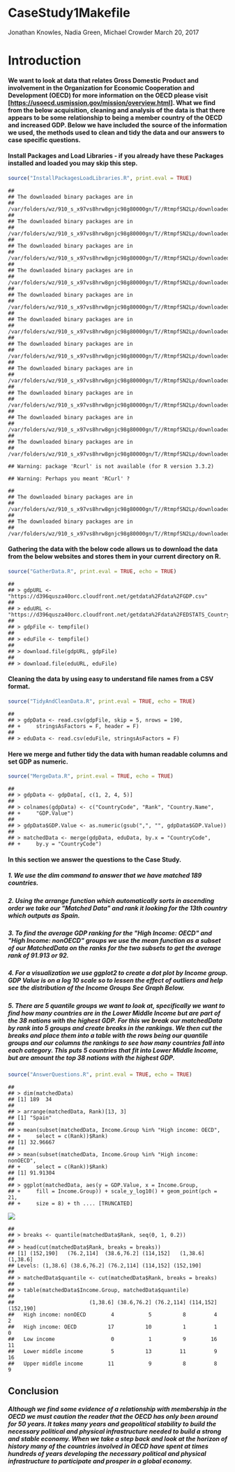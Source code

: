 CaseStudy1Makefile
================
Jonathan Knowles, Nadia Green, Michael Crowder
March 20, 2017

Introduction
============

#### We want to look at data that relates Gross Domestic Product and involvement in the Organization for Economic Cooperation and Development (OECD) for more information on the OECD please visit \[<https://usoecd.usmission.gov/mission/overview.html>\]. What we find from the below acquisition, cleaning and analysis of the data is that there appears to be some relationship to being a member country of the OECD and increased GDP. Below we have included the source of the information we used, the methods used to clean and tidy the data and our answers to case specific questions.

#### Install Packages and Load Libraries - if you already have these Packages installed and loaded you may skip this step.

``` r
source("InstallPackagesLoadLibraries.R", print.eval = TRUE)
```

    ## 
    ## The downloaded binary packages are in
    ##  /var/folders/wz/910_s_x97vs8hrw8gnjc98g80000gn/T//RtmpfSN2Lp/downloaded_packages
    ## 
    ## The downloaded binary packages are in
    ##  /var/folders/wz/910_s_x97vs8hrw8gnjc98g80000gn/T//RtmpfSN2Lp/downloaded_packages
    ## 
    ## The downloaded binary packages are in
    ##  /var/folders/wz/910_s_x97vs8hrw8gnjc98g80000gn/T//RtmpfSN2Lp/downloaded_packages
    ## 
    ## The downloaded binary packages are in
    ##  /var/folders/wz/910_s_x97vs8hrw8gnjc98g80000gn/T//RtmpfSN2Lp/downloaded_packages
    ## 
    ## The downloaded binary packages are in
    ##  /var/folders/wz/910_s_x97vs8hrw8gnjc98g80000gn/T//RtmpfSN2Lp/downloaded_packages
    ## 
    ## The downloaded binary packages are in
    ##  /var/folders/wz/910_s_x97vs8hrw8gnjc98g80000gn/T//RtmpfSN2Lp/downloaded_packages
    ## 
    ## The downloaded binary packages are in
    ##  /var/folders/wz/910_s_x97vs8hrw8gnjc98g80000gn/T//RtmpfSN2Lp/downloaded_packages
    ## 
    ## The downloaded binary packages are in
    ##  /var/folders/wz/910_s_x97vs8hrw8gnjc98g80000gn/T//RtmpfSN2Lp/downloaded_packages
    ## 
    ## The downloaded binary packages are in
    ##  /var/folders/wz/910_s_x97vs8hrw8gnjc98g80000gn/T//RtmpfSN2Lp/downloaded_packages
    ## 
    ## The downloaded binary packages are in
    ##  /var/folders/wz/910_s_x97vs8hrw8gnjc98g80000gn/T//RtmpfSN2Lp/downloaded_packages
    ## 
    ## The downloaded binary packages are in
    ##  /var/folders/wz/910_s_x97vs8hrw8gnjc98g80000gn/T//RtmpfSN2Lp/downloaded_packages

    ## Warning: package 'Rcurl' is not available (for R version 3.3.2)

    ## Warning: Perhaps you meant 'RCurl' ?

    ## 
    ## The downloaded binary packages are in
    ##  /var/folders/wz/910_s_x97vs8hrw8gnjc98g80000gn/T//RtmpfSN2Lp/downloaded_packages
    ## 
    ## The downloaded binary packages are in
    ##  /var/folders/wz/910_s_x97vs8hrw8gnjc98g80000gn/T//RtmpfSN2Lp/downloaded_packages

#### Gathering the data with the below code allows us to download the data from the below websites and stores them in your current directory on R.

``` r
source("GatherData.R", print.eval = TRUE, echo = TRUE)
```

    ## 
    ## > gdpURL <- "https://d396qusza40orc.cloudfront.net/getdata%2Fdata%2FGDP.csv"
    ## 
    ## > eduURL <- "https://d396qusza40orc.cloudfront.net/getdata%2Fdata%2FEDSTATS_Country.csv"
    ## 
    ## > gdpFile <- tempfile()
    ## 
    ## > eduFile <- tempfile()
    ## 
    ## > download.file(gdpURL, gdpFile)
    ## 
    ## > download.file(eduURL, eduFile)

#### Cleaning the data by using easy to understand file names from a CSV format.

``` r
source("TidyAndCleanData.R", print.eval = TRUE, echo = TRUE)
```

    ## 
    ## > gdpData <- read.csv(gdpFile, skip = 5, nrows = 190, 
    ## +     stringsAsFactors = F, header = F)
    ## 
    ## > eduData <- read.csv(eduFile, stringsAsFactors = F)

#### Here we merge and futher tidy the data with human readable columns and set GDP as numeric.

``` r
source("MergeData.R", print.eval = TRUE, echo = TRUE)
```

    ## 
    ## > gdpData <- gdpData[, c(1, 2, 4, 5)]
    ## 
    ## > colnames(gdpData) <- c("CountryCode", "Rank", "Country.Name", 
    ## +     "GDP.Value")
    ## 
    ## > gdpData$GDP.Value <- as.numeric(gsub(",", "", gdpData$GDP.Value))
    ## 
    ## > matchedData <- merge(gdpData, eduData, by.x = "CountryCode", 
    ## +     by.y = "CountryCode")

#### In this section we answer the questions to the Case Study.

##### 1. We use the dim command to answer that we have matched *189 countries.*

##### 2. Using the arrange function which automatically sorts in ascending order we take our "Matched Data" and rank it looking for the 13th country which outputs as *Spain.*

##### 3. To find the average GDP ranking for the "High Income: OECD" and "High Income: nonOECD" groups we use the mean function as a subset of our MatchedData on the ranks for the two subsets to get the *average rank of 91.913 or 92.*

##### 4. For a visualization we use ggplot2 to create a dot plot by Income group. GDP Value is on a log 10 scale so to lessen the effect of outliers and help see the distribution of the Income Groups *See Graph Below*.

##### 5. There are 5 quantile groups we want to look at, specifically we want to find how many countries are in the Lower Middle Income but are part of the 38 nations with the highest GDP. For this we break our matchedData by rank into 5 groups and create breaks in the rankings. We then cut the breaks and place them into a table with the rows being our quantile groups and our columns the rankings to see how many countries fall into each category. *This puts 5 countries that fit into Lower Middle Income, but are amount the top 38 nations with the highest GDP.*

``` r
source("AnswerQuestions.R", print.eval = TRUE, echo = TRUE)
```

    ## 
    ## > dim(matchedData)
    ## [1] 189  34
    ## 
    ## > arrange(matchedData, Rank)[13, 3]
    ## [1] "Spain"
    ## 
    ## > mean(subset(matchedData, Income.Group %in% "High income: OECD", 
    ## +     select = c(Rank))$Rank)
    ## [1] 32.96667
    ## 
    ## > mean(subset(matchedData, Income.Group %in% "High income: nonOECD", 
    ## +     select = c(Rank))$Rank)
    ## [1] 91.91304
    ## 
    ## > ggplot(matchedData, aes(y = GDP.Value, x = Income.Group, 
    ## +     fill = Income.Group)) + scale_y_log10() + geom_point(pch = 21, 
    ## +     size = 8) + th .... [TRUNCATED]

![](README_files/figure-markdown_github/unnamed-chunk-5-1.png)

    ## 
    ## > breaks <- quantile(matchedData$Rank, seq(0, 1, 0.2))
    ## 
    ## > head(cut(matchedData$Rank, breaks = breaks))
    ## [1] (152,190]   (76.2,114]  (38.6,76.2] (114,152]   (1,38.6]    (1,38.6]   
    ## Levels: (1,38.6] (38.6,76.2] (76.2,114] (114,152] (152,190]
    ## 
    ## > matchedData$quantile <- cut(matchedData$Rank, breaks = breaks)
    ## 
    ## > table(matchedData$Income.Group, matchedData$quantile)
    ##                       
    ##                        (1,38.6] (38.6,76.2] (76.2,114] (114,152] (152,190]
    ##   High income: nonOECD        4           5          8         4         2
    ##   High income: OECD          17          10          1         1         0
    ##   Low income                  0           1          9        16        11
    ##   Lower middle income         5          13         11         9        16
    ##   Upper middle income        11           9          8         8         9

Conclusion
----------

##### Although we find some evidence of a relationship with membership in the OECD we must caution the reader that the OECD has only been around for 50 years. It takes many years and geopolitical stability to build the necessary political and physical infrastructure needed to build a strong and stable economy. When we take a step back and look at the horizon of history many of the countries involved in OECD have spent at times hundreds of years developing the necessary political and physical infrastructure to participate and prosper in a global economy.
